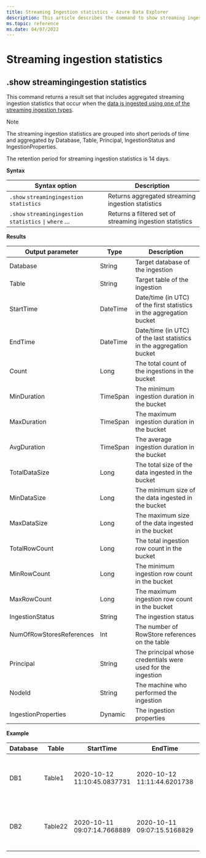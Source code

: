 ```yaml
---
title: Streaming Ingestion statistics - Azure Data Explorer
description: This article describes the command to show streaming ingestion statistics in Azure Data Explorer.
ms.topic: reference
ms.date: 04/07/2022
---
```


# Streaming ingestion statistics

## .show streamingingestion statistics

This command returns a result set that includes aggregated streaming ingestion statistics that occur when the
[data is ingested using one of the streaming ingestion types](../../ingest-data-streaming.md#choose-the-appropriate-streaming-ingestion-type).

> [!NOTE]
>The streaming ingestion statistics are grouped into short periods of time and aggregated by Database, Table, Principal, IngestionStatus and IngestionProperties.
>
> The retention period for streaming ingestion statistics is 14 days.

**Syntax**

|Syntax option|Description|
|---|---| 
|`.show` `streamingingestion` `statistics`                     |Returns aggregated streaming ingestion statistics
|`.show` `streamingingestion` `statistics` <code>&#124;</code> `where` ...       |Returns a filtered set of streaming ingestion statistics

**Results**

|Output parameter   |Type    |Description     |
|----------|--------|---------|
Database| String| Target database of the ingestion|
Table | String| Target table of the ingestion|
StartTime | DateTime| Date/time (in UTC) of the first statistics in the aggregation bucket|
EndTime | DateTime| Date/time (in UTC) of the last statistics in the aggregation bucket|
Count| Long| The total count of the ingestions in the bucket|
MinDuration| TimeSpan| The minimum ingestion duration in the bucket|
MaxDuration| TimeSpan| The maximum ingestion duration in the bucket|
AvgDuration| TimeSpan| The average ingestion duration in the bucket|
TotalDataSize| Long| The total size of the data ingested in the bucket|
MinDataSize| Long| The minimum size of the data ingested in the bucket|
MaxDataSize| Long| The maximum size of the data ingested in the bucket|
TotalRowCount| Long| The total ingestion row count in the bucket|
MinRowCount| Long| The minimum ingestion row count in the bucket|
MaxRowCount| Long| The maximum ingestion row count in the bucket|
IngestionStatus| String| The ingestion status|
NumOfRowStoresReferences| Int| The number of RowStore references on the table|
Principal| String| The principal whosе credentials were used for the ingestion|
NodeId| String| The machine who performed the ingestion|
IngestionProperties| Dynamic| The ingestion properties|

**Example**

|Database |Table |StartTime |EndTime |Count |MinDuration |MaxDuration | AvgDuration |TotalDataSize |MinDataSize |MaxDataSize |TotalRowCount |MinRowCount |MaxRowCount |IngestionStatus |NumOfRowStoresReferences |Principal |NodeId |IngestionProperties |
|--------|--------|--------|--------|--------|--------|--------|--------|--------|--------------|-----------------|--------|--------|--------|--------|--------|--------|--------|--------|
|DB1 |Table1 |2020-10-12 11:10:45.0837731 |2020-10-12 11:11:44.6201738 |27 | 00:00:00.0366988 |00:00:00.5637870 |00:00:00.3220000 |62418 |1864 |3075 |154 |1 |16 |Success |4 |aadapp=xxxxxxxx-xxxxx-xxxx-xxxx-xxxxxxxxx |KEngine00000Q |{ "Mapping": "Mapping_name", "Format": "Csv", "Compressed": true, "IngestionSource": "Storage" } |
|DB2 |Table22 |2020-10-11 09:07:14.7668889 |2020-10-11 09:07:15.5168829 |2 |00:00:39.9945820 |00:00:40.0112379 |00:00:40.0030000 |0 |0 |0 |4 |2 |2 |FailureInternalError |4 |aadapp=xxxxxxxx-xxxxx-xxxx-xxxx-xxxxxxxxx |KEngine00000X |{ "Mapping": null, "Format": "Csv", "Compressed": false, "IngestionSource": "Stream" } |


